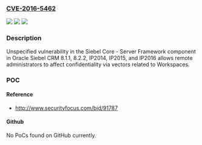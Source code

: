### [CVE-2016-5462](https://cve.mitre.org/cgi-bin/cvename.cgi?name=CVE-2016-5462)
![](https://img.shields.io/static/v1?label=Product&message=n%2Fa&color=blue)
![](https://img.shields.io/static/v1?label=Version&message=n%2Fa&color=blue)
![](https://img.shields.io/static/v1?label=Vulnerability&message=n%2Fa&color=brighgreen)

### Description

Unspecified vulnerability in the Siebel Core - Server Framework component in Oracle Siebel CRM 8.1.1, 8.2.2, IP2014, IP2015, and IP2016 allows remote administrators to affect confidentiality via vectors related to Workspaces.

### POC

#### Reference
- http://www.securityfocus.com/bid/91787

#### Github
No PoCs found on GitHub currently.

